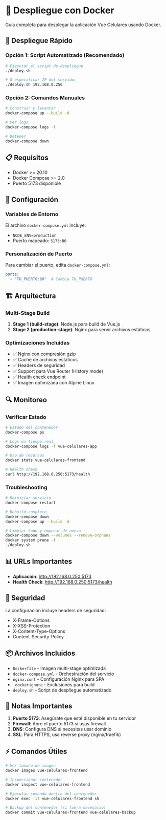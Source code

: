 # 🐳 Despliegue con Docker

Guía completa para desplegar la aplicación Vue Celulares usando Docker.

## 🚀 Despliegue Rápido

### Opción 1: Script Automatizado (Recomendado)
```bash
# Ejecutar el script de despliegue
./deploy.sh

# O especificar IP del servidor
./deploy.sh 192.168.0.250
```

### Opción 2: Comandos Manuales
```bash
# Construir y levantar
docker-compose up --build -d

# Ver logs
docker-compose logs -f

# Detener
docker-compose down
```

## 📋 Requisitos

- Docker >= 20.10
- Docker Compose >= 2.0
- Puerto 5173 disponible

## 🔧 Configuración

### Variables de Entorno
El archivo `docker-compose.yml` incluye:
- `NODE_ENV=production`
- Puerto mapeado: `5173:80`

### Personalización de Puerto
Para cambiar el puerto, edita `docker-compose.yml`:
```yaml
ports:
  - "TU_PUERTO:80"  # Cambia TU_PUERTO
```

## 🏗️ Arquitectura

### Multi-Stage Build
1. **Stage 1 (build-stage)**: Node.js para build de Vue.js
2. **Stage 2 (production-stage)**: Nginx para servir archivos estáticos

### Optimizaciones Incluidas
- ✅ Nginx con compresión gzip
- ✅ Cache de archivos estáticos
- ✅ Headers de seguridad
- ✅ Support para Vue Router (History mode)
- ✅ Health check endpoint
- ✅ Imagen optimizada con Alpine Linux

## 🔍 Monitoreo

### Verificar Estado
```bash
# Estado del contenedor
docker-compose ps

# Logs en tiempo real
docker-compose logs -f vue-celulares-app

# Uso de recursos
docker stats vue-celulares-frontend

# Health check
curl http://192.168.0.250:5173/health
```

### Troubleshooting
```bash
# Reiniciar servicio
docker-compose restart

# Rebuild completo
docker-compose down
docker-compose up --build -d

# Limpiar todo y empezar de nuevo
docker-compose down --volumes --remove-orphans
docker system prune -f
./deploy.sh
```

## 📊 URLs Importantes

- **Aplicación**: http://192.168.0.250:5173
- **Health Check**: http://192.168.0.250:5173/health

## 🔐 Seguridad

La configuración incluye headers de seguridad:
- X-Frame-Options
- X-XSS-Protection  
- X-Content-Type-Options
- Content-Security-Policy

## 📦 Archivos Incluidos

- `Dockerfile` - Imagen multi-stage optimizada
- `docker-compose.yml` - Orchestración del servicio
- `nginx.conf` - Configuración Nginx para SPA
- `.dockerignore` - Exclusiones para build
- `deploy.sh` - Script de despliegue automatizado

## 🚨 Notas Importantes

1. **Puerto 5173**: Asegúrate que esté disponible en tu servidor
2. **Firewall**: Abre el puerto 5173 si usas firewall
3. **DNS**: Configura DNS si necesitas usar dominio
4. **SSL**: Para HTTPS, usa reverse proxy (nginx/traefik)

## ⚡ Comandos Útiles

```bash
# Ver tamaño de imagen
docker images vue-celulares-frontend

# Inspeccionar contenedor
docker inspect vue-celulares-frontend

# Ejecutar comando dentro del contenedor
docker exec -it vue-celulares-frontend sh

# Backup del contenedor (si fuera necesario)
docker commit vue-celulares-frontend vue-celulares-backup
```
